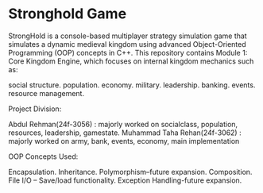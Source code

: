 # Stronghold Game

StrongHold is a console-based multiplayer strategy simulation game that simulates a dynamic medieval kingdom using advanced Object-Oriented Programming (OOP) concepts in C++.
This repository contains Module 1: Core Kingdom Engine, which focuses on internal kingdom mechanics such as:

social structure.
population. 
economy.
military.
leadership.
banking.
events.
resource management.

Project Division: 

Abdul Rehman(24f-3056) : majorly worked on socialclass, population, resources, leadership, gamestate. 
Muhammad Taha Rehan(24f-3062) : majorly worked on army, bank, events, economy, main implementation

OOP Concepts Used:

Encapsulation.
Inheritance.
Polymorphism–future expansion.
Composition.
File I/O – Save/load functionality.
Exception Handling-future expansion.



